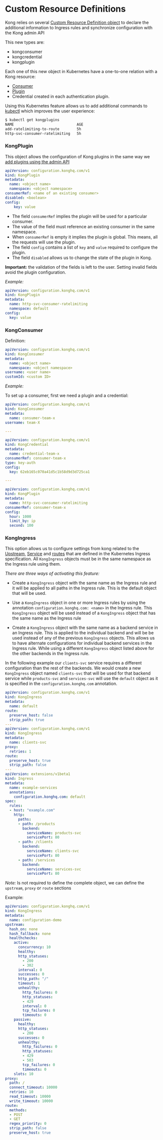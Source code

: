 # Custom Resource Definitions

Kong relies on several [Custom Resource Definition object][0] to declare the additional information to Ingress rules and synchronize configuration with the Kong admin API

This new types are:

- kongconsumer
- kongcredential
- kongplugin

Each one of this new object in Kubernetes have a one-to-one relation with a Kong resource:

- [Consumer][1]
- [Plugin][2]
- Credential created in each authentication plugin.

Using this Kubernetes feature allows us to add additional commands to [kubectl][3] which improves the user experience:

```bash
$ kubectl get kongplugins
NAME                             AGE
add-ratelimiting-to-route        5h
http-svc-consumer-ratelimiting   5h
```

### KongPlugin

This object allows the configuration of Kong plugins in the same way we [add plugins using the admin API][4]

```yaml
apiVersion: configuration.konghq.com/v1
kind: KongPlugin
metadata:
  name: <object name>
  namespace: <object namespace>
consumerRef: <name of an existing consumer>
disabled: <boolean>
config:
    key: value
```

- The field `consumerRef` implies the plugin will be used for a particular consumer.
- The value of the field must reference an existing consumer in the same namespace.
- When `consumerRef` is empty it implies the plugin is global. This means, all the requests will use the plugin.
- The field `config` contains a list of `key` and `value` required to configure the plugin.
- The field `disabled` allows us to change the state of the plugin in Kong.

**Important:** the validation of the fields is left to the user. Setting invalid fields avoid the plugin configuration.

*Example:*

```yaml
apiVersion: configuration.konghq.com/v1
kind: KongPlugin
metadata:
  name: http-svc-consumer-ratelimiting
  namespace: default
config:
  key: value
```

### KongConsumer

Definition:

```yaml
apiVersion: configuration.konghq.com/v1
kind: KongConsumer
metadata:
  name: <object name>
  namespace: <object namespace>
username: <user name>
customId: <custom ID>
```

*Example:*

To set up a consumer, first we need a plugin and a credential:

```yaml
apiVersion: configuration.konghq.com/v1
kind: KongConsumer
metadata:
  name: consumer-team-x
username: team-X

---

apiVersion: configuration.konghq.com/v1
kind: KongCredential
metadata:
  name: credential-team-x
consumerRef: consumer-team-x
type: key-auth
config:
  key: 62eb165c070a41d5c1b58d9d3d725ca1

---

apiVersion: configuration.konghq.com/v1
kind: KongPlugin
metadata:
  name: http-svc-consumer-ratelimiting
consumerRef: consumer-team-x
config:
  hour: 1000
  limit_by: ip
  second: 100
```

### KongIngress

This option allows us to configure settings from kong related to the [Upstream][5], [Service][6] and [routes][7] that are defined in the Kubernetes Ingress specification. All `KongIngress` objects must be in the same namespace as the Ingress rule using them.

*There are three ways of activating this feature:*
- Create a `KongIngress` object with the same name as the Ingress rule and it will be applied to all paths in the Ingress rule. This is the default object that will be used.

- Use a `KongIngress` object in one or more Ingress rules by using the annotation `configuration.konghq.com: <name>` in the Ingress rule. This `KongIngress` object will be used instead of a `KongIngress` object that has the same name as the Ingress rule

- Create a `KongIngress` object with the same name as a backend service in an Ingress rule. This is applied to the individual backend and will be be used instead of any of the previous `KongIngress` objects. This allows us to have alternate configurations for individual backend services in the Ingress rule. While using a different `KongIngress` object listed above for the other backends in the Ingress rule. 

In the following example our `clients-svc` service requires a different configuration than the rest of the backends. We would create a new `KongIngress` object named `clients-svc` that will be used for that backend service while `products-svc` and `services-svc` will use the `default` object as it is specified in the `configuration.konghq.com` annotation.
```yaml
apiVersion: configuration.konghq.com/v1
kind: KongIngress
metadata:
  name: default
route:
  preserve_host: false
  strip_path: true
---
apiVersion: configuration.konghq.com/v1
kind: KongIngress
metadata:
  name: clients-svc
proxy:
  retries: 1
route:
  preserve_host: true
  strip_path: false
---
apiVersion: extensions/v1beta1
kind: Ingress
metadata:
  name: example-services
  annotations:
    configuration.konghq.com: default
spec:
  rules:
  - host: "example.com"
    http:
      paths:
      - path: /products
        backend:
          serviceName: products-svc
          servicePort: 80
      - path: /clients
        backend:
          serviceName: clients-svc
          servicePort: 80
      - path: /services
        backend:
          serviceName: services-svc
          servicePort: 80
```

*Note:* Is not required to define the complete object, we can define the `upstream`, `proxy` or `route` sections

Example:

```yaml
apiVersion: configuration.konghq.com/v1
kind: KongIngress
metadata:
  name: configuration-demo
upstream:
  hash_on: none
  hash_fallback: none
  healthchecks:
    active:
      concurrency: 10
      healthy:
      http_statuses:
        - 200
        - 302
      interval: 0
      successes: 0
      http_path: "/"
      timeout: 1
      unhealthy:
        http_failures: 0
        http_statuses:
        - 429
        interval: 0
        tcp_failures: 0
        timeouts: 0
    passive:
      healthy:
      http_statuses:
        - 200
      successes: 0
      unhealthy:
        http_failures: 0
        http_statuses:
        - 429
        - 503
        tcp_failures: 0
        timeouts: 0
    slots: 10
proxy:
  path: /
  connect_timeout: 10000
  retries: 10
  read_timeout: 10000
  write_timeout: 10000
route:
  methods:
  - POST
  - GET
  regex_priority: 0
  strip_path: false
  preserve_host: true
```

[0]: https://kubernetes.io/docs/tasks/access-kubernetes-api/extend-api-custom-resource-definitions/
[1]: https://getkong.org/docs/0.13.x/admin-api/#consumer-object
[2]: https://getkong.org/docs/0.13.x/admin-api/#plugin-object
[3]: https://kubernetes.io/docs/reference/kubectl/overview/
[4]: https://getkong.org/docs/0.13.x/admin-api/#add-plugin
[5]: https://getkong.org/docs/0.13.x/admin-api/#upstream-objects
[6]: https://getkong.org/docs/0.13.x/admin-api/#service-object
[7]: https://getkong.org/docs/0.13.x/admin-api/#route-object

